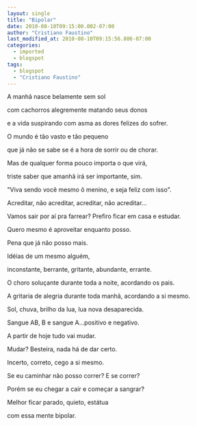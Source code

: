 ```yaml
---
layout: single
title: "Bipolar"
date: 2010-08-10T09:15:00.002-07:00
author: "Cristiano Faustino"
last_modified_at: 2010-08-10T09:15:56.806-07:00
categories:
  - imported
  - blogspot
tags:
  - blogspot
  - "Cristiano Faustino"
---
```


A manhã nasce belamente sem sol 

com cachorros alegremente matando seus donos

e a vida suspirando com asma as dores felizes do sofrer.

O mundo é tão vasto e tão pequeno

que já não se sabe se é a hora de sorrir ou de chorar.

Mas de qualquer forma pouco importa o que virá,

triste saber que amanhã irá ser importante, sim.

"Viva sendo você mesmo ô menino, e seja feliz com isso".

Acreditar, não acreditar, acreditar, não acreditar...

Vamos sair por aí pra farrear? Prefiro ficar em casa e estudar.

Quero mesmo é aproveitar enquanto posso.

Pena que já não posso mais.

Idéias de um mesmo alguém,

inconstante, berrante, gritante, abundante, errante.

O choro soluçante durante toda a noite, acordando os pais.

A gritaria de alegria durante toda manhã, acordando a si mesmo.

Sol, chuva, brilho da lua, lua nova desaparecida.

Sangue AB, B e sangue A...positivo e negativo.

A partir de hoje tudo vai mudar.

Mudar? Besteira, nada há de dar certo.

Incerto, correto, cego a si mesmo.

Se eu caminhar não posso correr? E se correr?

Porém se eu chegar a cair e começar a sangrar?

Melhor ficar parado, quieto, estátua

com essa mente bipolar.

